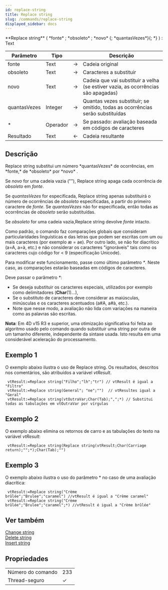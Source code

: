 ```yaml
---
id: replace-string
title: Replace string
slug: /commands/replace-string
displayed_sidebar: docs
---
```


<!--REF #_command_.Replace string.Syntax-->**Replace string** ( *fonte* ; *obsoleto* ; *novo* {; *quantasVezes*}{; *} ) : Text<!-- END REF-->
<!--REF #_command_.Replace string.Params-->
| Parâmetro | Tipo |  | Descrição |
| --- | --- | --- | --- |
| fonte | Text | &#8594;  | Cadeia original |
| obsoleto | Text | &#8594;  | Caracteres a substituir |
| novo | Text | &#8594;  | Cadeia que vai substituir a velha (se estiver vazia, as ocorrências são apagadas) |
| quantasVezes | Integer | &#8594;  | Quantas vezes substituir; se omitido, todas as ocorrências serão substituídas |
| * | Operador | &#8594;  | Se passado: avaliação baseada em códigos de caracteres |
| Resultado | Text | &#8592; | Cadeia resultante |

<!-- END REF-->

## Descrição 

<!--REF #_command_.Replace string.Summary-->Replace string substitui um número *quantasVezes* de ocorrências, em *fonte,* de *obsoleto* por *novo* .<!-- END REF-->  
  
Se *novo* for uma cadeia vazia (""), Replace string apaga cada ocorrência de *obsoleto* em *fonte*.

Se *quantasVezes* for especificada, Replace string apenas substituirá o número de ocorrências de *obsoleto* especificadas, a partir do primeiro caractere de *fonte*. Se *quantasVezes* não for especificada, então todas as ocorrências de *obsoleto* serão substituídas.  
  
Se *obsoleto* for uma cadeia vazia,Replace string devolve *fonte* intacto.

Como padrão, o comando faz comparações globais que consideram particularidades linguísticas e das letras que podem ser escritas com um ou mais caracteres (por exemplo æ = ae). Por outro lado, se não for diacrítico (a=A, a=à, etc.) e não considerar os caracteres "ignoráveis" tais como os caracteres cujo código for < 9 (especificação Unicode).

Para modificar este funcionamento, passe como último parâmetro *\**. Neste caso, as comparações estarão baseadas em códigos de caracteres. 

Deve passar o parâmetro *\**:

* Se deseja substituir os caracteres especiais, utilizados por exemplo como delimitadores (**Char**(1)...),
* Se o substituto de caracteres deve considerar as maiúsculas, minúsculas e os caracteres acentuados (a#A, a#à, etc.).
* Note que nesse modo, a avaliação não lida com variações na maneira como as palavras são escritas.

**Nota**: Em 4D v15 R3 e superior, uma otimização significativa foi feita ao algoritmo usado pelo comando quando substituir uma string por outra de um tamanho diferente, independente da sintaxe usada. Isto resulta em uma considerável aceleração do processamento. 

## Exemplo 1 

O exemplo abaixo ilustra o uso de Replace string. Os resultados, descritos nos comentários, são atribuídos a variável *vtResult*. 

```4d
 vtResult:=Replace string("Filho";"lh";"tr") // vtResult é igual a "Filtro"
 vtResult:=Replace string(General"; "ne";"")  // vtResultes igual a "Geral"
 vtResult:=Replace string(vtOutraVar;Char(Tab);",";*) // Substitui todas as tabulações em vtOutraVar por vírgulas
```

## Exemplo 2 

O exemplo abaixo elimina os retornos de carro e as tabulações do texto na variável *vtResult*: 

```4d
 vtResult:=Replace string(Replace string(vtResult;Char(Carriage return);"";*);Char(Tab);"")
```

## Exemplo 3 

O exemplo abaixo ilustra o uso do parâmetro \* no caso de uma avaliação diacrítica: 

```4d
 vtResult:=Replace string("Crème brûlée";"Brulee";"caramel") //vtResult é igual a "Crème caramel"
 vtResult:=Replace string("Crème brûlée";"Brulee";"caramel";*) //vtResult é igual a "Crème brûlée"
```

## Ver também 

[Change string](change-string.md)  
[Delete string](delete-string.md)  
[Insert string](insert-string.md)  

## Propriedades

|  |  |
| --- | --- |
| Número do comando | 233 |
| Thread-seguro | &check; |


